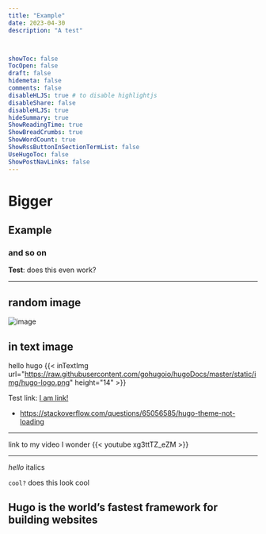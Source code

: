 ```yaml
---
title: "Example"
date: 2023-04-30
description: "A test"



showToc: false
TocOpen: false
draft: false
hidemeta: false
comments: false
disableHLJS: true # to disable highlightjs
disableShare: false
disableHLJS: true
hideSummary: true
ShowReadingTime: true
ShowBreadCrumbs: true
ShowWordCount: true
ShowRssButtonInSectionTermList: false
UseHugoToc: false
ShowPostNavLinks: false
---
```


# Bigger
## Example
### and so on

**Test**: does this even work?

---
## random image 
![image](https://www.detectiveconanworld.com/wiki/images/thumb/c/ce/Flag_of_Catalonia.svg/800px-Flag_of_Catalonia.svg.png)



## in text image 
hello hugo {{< inTextImg url="https://raw.githubusercontent.com/gohugoio/hugoDocs/master/static/img/hugo-logo.png" height="14" >}}

Test link: [I am link!](https://developer.mozilla.org/en-US/docs/Web/Security/Subresource_Integrity)

-   https://stackoverflow.com/questions/65056585/hugo-theme-not-loading
---
link to my video I wonder
{{< youtube xg3ttTZ_eZM >}}

---
*hello* italics

`cool?` does this look cool 

Hugo is the world’s fastest framework for building websites
---